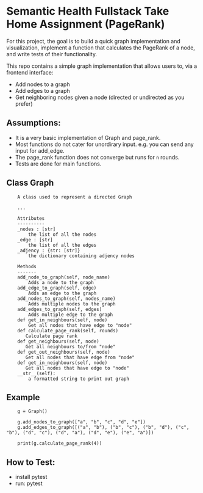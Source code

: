 # Semantic Health Fullstack Take Home Assignment (PageRank)

For this project, the goal is to build a quick graph implementation and
visualization, implement a function that calculates the PageRank of a node,
and write tests of their functionality.

This repo contains a simple graph implementation that allows users to, via a frontend interface:
- Add nodes to a graph
- Add edges to a graph
- Get neighboring nodes given a node (directed or undirected as you prefer)

## Assumptions:

- It is a very basic implementation of Graph and page_rank.
- Most functions do not cater for unordirary input. e.g. you can send any input for add_edge.
- The page_rank function does not converge but runs for `n` rounds.
- Tests are done for main functions.

## Class Graph

```
    A class used to represent a directed Graph

    ...

    Attributes
    ----------
    _nodes : [str]
        the list of all the nodes
    _edge : [str]
        the list of all the edges
    _adjency : {str: [str]}
        the dictionary containing adjency nodes

    Methods
    -------
    add_node_to_graph(self, node_name)
        Adds a node to the graph
    add_edge_to_graph(self, edge)
        Adds an edge to the graph
    add_nodes_to_graph(self, nodes_name)
        Adds multiple nodes to the graph
    add_edges_to_graph(self, edges)
        Adds multiple edge to the graph
    def get_in_neighbours(self, node)
        Get all nodes that have edge to "node"
    def calculate_page_rank(self, rounds)
       Calculate page rank
    def get_neighbours(self, node)
       Get all neighbours to/from "node"
    def get_out_neighbours(self, node)
       Get all nodes that have edge from "node"
    def get_in_neighbours(self, node)
       Get all nodes that have edge to "node"
    __str__(self):
        a formatted string to print out graph
```

## Example

```
    g = Graph()

    g.add_nodes_to_graph(["a", "b", "c", "d", "e"])
    g.add_edges_to_graph([("a", "b"), ("b", "c"), ("b", "d"), ("c", "b"), ("d", "c"), ("d", "a"), ("d", "e"), ("e", "a")])

    print(g.calculate_page_rank(4))
```

## How to Test:

- install pytest
- run: pytest

